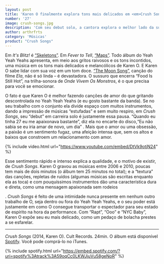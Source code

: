```yaml
---
layout: post
title: 'Karen O finalmente explora tons mais delicados em <em>Crush Songs</em>'
number: '27'
image: crush-songs.jpg
description: 'Com seu debut solo, a cantora explora o melhor lado da sua voz com aquilo que ela realmente faz bem: cações de amor.'
author: arthrfrts
category: 'Músicas'
product: "Crush Songs"
---
```


Em _It's Blitz!_ é [“Skeletons”](https://youtu.be/6ZnIDwnWJtA). Em _Fever to Tell_, [“Maps”](https://youtu.be/oIIxlgcuQRU). Todo álbum do Yeah Yeah Yeahs apresenta, em meio aos gritos raivosos e os tons incontidos, uma música em os tons mais delicados e melancólicos de Karen O. E Karen O sabe lidar com sua voz em um tom doce. [“The Moon Song”](https://soundcloud.com/warner-bros-pictures/karen-o-the-moon-song), canção do filme _Ela_, não é só linda – é devastadora. O sussuro que encerra “Food Is Still Hot”, na trilha-sonora de _Onde Vivem Os Monstros_, é o que precisa para você se emocionar.

O fato é que Karen O é melhor fazendo canções de amor do que gritando descontrolada no Yeah Yeah Yeahs (e eu gosto bastante da banda). Se no seu trabalho com o conjunto ela divide espaço com muitos instrumentos, dando a impressão de músicas “estufadas” e sem muito respiro, em _Crush Songs_, seu “debut” em carreira solo é justamente essa pausa. “Quando eu tinha 27 eu me apaixonava bastante”, diz ela no encarte do disco,“Eu não sabia se eu iria amar de novo, um dia” . Mais que o amor ou uma obsessão,  a paixão é um sentimento fugaz, uma afeição intensa que, sem os altos e baixos que constroem um relacionamento com amor.

{% include video.html url="https://www.youtube.com/embed/DtVk9otjN24" %}

Esse sentimento rápido e intenso explica a qualidade, e o motivo de existir, de _Crush Songs_. Karen O gravou as músicas entre 2006 e 2010, poucas tem mais de dois minutos (o álbum tem 25 minutos no total); e a “textura” das canções, repletas de ruídos (algumas músicas são escritas enquanto ela as toca) e com pouquíssimos instrumentos dão uma característica dura e direta, como uma mensagem apaixonada sem rodeios

. _Crush Songs_ é feito de uma intimidade nunca presente em nenhum outro trabalho de O, seja dentro ou fora do Yeah Yeah Yeahs, e o seu poder está justamente em como O consegue transportar o espectador para seu estado de espírito na hora da performance. Com “Rapt”, “Ooo” e “NYC Baby”, Karen O expõe seu eu mais delicado, como um pedaço de bolacha prestes a se esfarelar.

------

_Crush Songs_ (2014, Karen O). Cult Records. 24min. O álbum está disponível [Spotify](https://open.spotify.com/album/6bfZFyObRPFUV4Ofm5KFHH). Você pode comprá-lo no iTunes.

{% include spotify.html url="https://embed.spotify.com/?uri=spotify%3Atrack%3A59oqCc0LKWJjuVu58geNoR" %}
